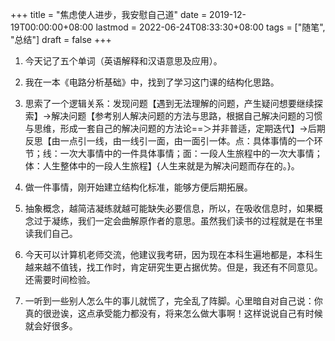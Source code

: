 +++
title = "焦虑使人进步，我安慰自己道"
date = 2019-12-19T00:00:00+08:00
lastmod = 2022-06-24T08:33:30+08:00
tags = ["随笔", "总结"]
draft = false
+++

1.  今天记了五个单词（英语解释和汉语意思及应用）。

2.  我在一本《电路分析基础》中，找到了学习这门课的结构化思路。

3.  思索了一个逻辑关系：发现问题【遇到无法理解的问题，产生疑问想要继续探索】→解决问题【参考别人解决问题的方法与思路，根据自己解决问题的习惯与思维，形成一套自己的解决问题的方法论==＞并非普适，定期迭代】→后期反思【由一点引一线，由一线引一面，由一面引一体。点：具体事情的一个环节；线：一次大事情中的一件具体事情；面：一段人生旅程中的一次大事情；体：人生整体中的一段人生旅程】{人生来就是为解决问题而存在的。}。

4.  做一件事情，刚开始建立结构化标准，能够方便后期拓展。

5.  抽象概念，越简洁凝练就越可能缺失必要信息，所以，在吸收信息时，如果概念过于凝练，我们一定会曲解原作者的意思。虽然我们读书的过程就是在书里读我们自己。

6.  今天可以计算机老师交流，他建议我考研，因为现在本科生遍地都是，本科生越来越不值钱，找工作时，肯定研究生更占据优势。但是，我还有不同意见。还需要时间检验。

7.  一听到一些别人怎么牛的事儿就慌了，完全乱了阵脚。心里暗自对自己说：你真的很逊诶，这点承受能力都没有，将来怎么做大事啊！这样说说自己有时候就会好很多。